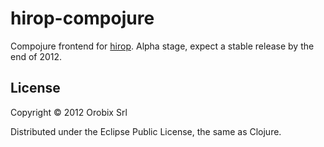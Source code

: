 # hirop-compojure

Compojure frontend for [hirop](https://github.com/orobix/hirop). Alpha stage, expect a stable release by the end of 2012.

## License

Copyright © 2012 Orobix Srl

Distributed under the Eclipse Public License, the same as Clojure.
